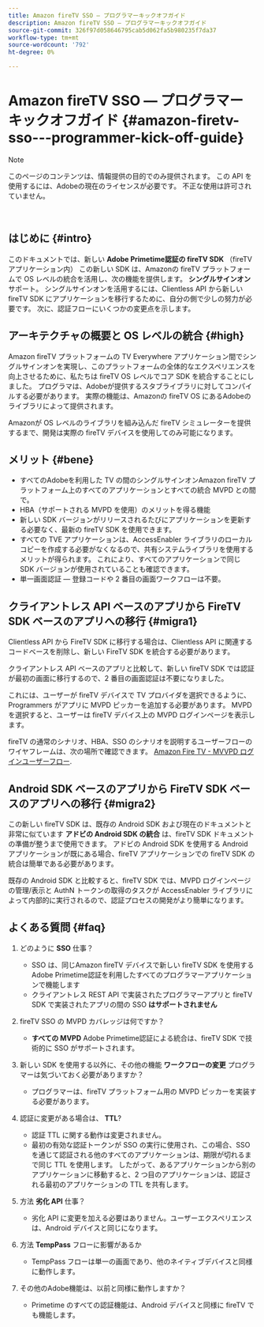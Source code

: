 ```yaml
---
title: Amazon fireTV SSO — プログラマーキックオフガイド
description: Amazon fireTV SSO — プログラマーキックオフガイド
source-git-commit: 326f97d058646795cab5d062fa5b980235f7da37
workflow-type: tm+mt
source-wordcount: '792'
ht-degree: 0%

---
```



# Amazon fireTV SSO — プログラマーキックオフガイド {#amazon-firetv-sso---programmer-kick-off-guide}

>[!NOTE]
>
>このページのコンテンツは、情報提供の目的でのみ提供されます。 この API を使用するには、Adobeの現在のライセンスが必要です。 不正な使用は許可されていません。

</br>

## はじめに {#intro}

このドキュメントでは、新しい **Adobe Primetime認証の fireTV SDK** （fireTV アプリケーション内） この新しい SDK は、Amazonの fireTV プラットフォームで OS レベルの統合を活用し、次の機能を提供します。 **シングルサインオン** サポート。 シングルサインオンを活用するには、Clientless API から新しい fireTV SDK にアプリケーションを移行するために、自分の側で少しの努力が必要です。 次に、認証フローにいくつかの変更点を示します。

## アーキテクチャの概要と OS レベルの統合 {#high}

Amazon fireTV プラットフォームの TV Everywhere アプリケーション間でシングルサインオンを実現し、このプラットフォームの全体的なエクスペリエンスを向上させるために、私たちは fireTV OS レベルでコア SDK を統合することにしました。 プログラマは、Adobeが提供するスタブライブラリに対してコンパイルする必要があります。 実際の機能は、Amazonの fireTV OS にあるAdobeのライブラリによって提供されます。

Amazonが OS レベルのライブラリを組み込んだ fireTV シミュレーターを提供するまで、開発は実際の fireTV デバイスを使用してのみ可能になります。

## メリット {#bene}

* すべてのAdobeを利用した TV の間のシングルサインオンAmazon fireTV プラットフォーム上のすべてのアプリケーションとすべての統合 MVPD との間で。
* HBA（サポートされる MVPD を使用）のメリットを得る機能
* 新しい SDK バージョンがリリースされるたびにアプリケーションを更新する必要なく、最新の fireTV SDK を使用できます。
* すべての TVE アプリケーションは、AccessEnabler ライブラリのローカルコピーを作成する必要がなくなるので、共有システムライブラリを使用するメリットが得られます。 これにより、すべてのアプリケーションで同じ SDK バージョンが使用されていることも確認できます。
* 単一画面認証 — 登録コードや 2 番目の画面ワークフローは不要。

## クライアントレス API ベースのアプリから FireTV SDK ベースのアプリへの移行 {#migra1}

Clientless API から FireTV SDK に移行する場合は、Clientless API に関連するコードベースを削除し、新しい FireTV SDK を統合する必要があります。

クライアントレス API ベースのアプリと比較して、新しい fireTV SDK では認証が最初の画面に移行するので、2 番目の画面認証は不要になりました。

これには、ユーザーが fireTV デバイスで TV プロバイダを選択できるように、Programmers がアプリに MVPD ピッカーを追加する必要があります。 MVPD を選択すると、ユーザーは fireTV デバイス上の MVPD ログインページを表示します。

fireTV の通常のシナリオ、HBA、SSO のシナリオを説明するユーザーフローのワイヤフレームは、次の場所で確認できます。 [Amazon Fire TV - MVVPD ログインユーザーフロー](https://xd.adobe.com/view/9058288e-4b67-43a1-9d5b-5f76ede6c51e/).

## Android SDK ベースのアプリから FireTV SDK ベースのアプリへの移行 {#migra2}

この新しい fireTV SDK は、既存の Android SDK および現在のドキュメントと非常に似ています **アドビの Android SDK の統合** <!--http://tve.helpdocsonline.com/android-technical-overview-->は、fireTV SDK ドキュメントの準備が整うまで使用できます。 アドビの Android SDK を使用する Android アプリケーションが既にある場合、fireTV アプリケーションでの fireTV SDK の統合は簡単である必要があります。

既存の Android SDK と比較すると、fireTV SDK では、MVPD ログインページの管理/表示と AuthN トークンの取得のタスクが AccessEnabler ライブラリによって内部的に実行されるので、認証プロセスの開発がより簡単になります。

## よくある質問 {#faq}

1. どのように **SSO** 仕事？

   * SSO は、同じAmazon fireTV デバイスで新しい fireTV SDK を使用するAdobe Primetime認証を利用したすべてのプログラマーアプリケーションで機能します
   * クライアントレス REST API で実装されたプログラマーアプリと fireTV SDK で実装されたアプリの間の SSO **はサポートされません**

1. fireTV SSO の MVPD カバレッジは何ですか？

   * **すべての MVPD** Adobe Primetime認証による統合は、fireTV SDK で技術的に SSO がサポートされます。

1. 新しい SDK を使用する以外に、その他の機能 **ワークフローの変更** プログラマーは気づいておく必要がありますか？

   * プログラマーは、fireTV プラットフォーム用の MVPD ピッカーを実装する必要があります。

1. 認証に変更がある場合は、 **TTL**?

   * 認証 TTL に関する動作は変更されません。
   * 最初の有効な認証トークンが SSO の実行に使用され、この場合、SSO を通じて認証される他のすべてのアプリケーションは、期限が切れるまで同じ TTL を使用します。 したがって、あるアプリケーションから別のアプリケーションに移動すると、2 つ目のアプリケーションは、認証される最初のアプリケーションの TTL を共有します。

1. 方法 **劣化 API** 仕事？

   * 劣化 API に変更を加える必要はありません。ユーザーエクスペリエンスは、Android デバイスと同じになります。

1. 方法 **TempPass** フローに影響があるか

   * TempPass フローは単一の画面であり、他のネイティブデバイスと同様に動作します。

1. その他のAdobe機能は、以前と同様に動作しますか？

   * Primetime のすべての認証機能は、Android デバイスと同様に fireTV でも機能します。
